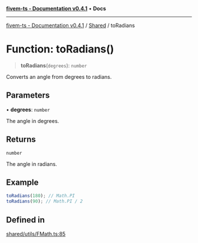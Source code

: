 [**fivem-ts - Documentation v0.4.1**](../../../README.md) • **Docs**

***

[fivem-ts - Documentation v0.4.1](../../../README.md) / [Shared](../README.md) / toRadians

# Function: toRadians()

> **toRadians**(`degrees`): `number`

Converts an angle from degrees to radians.

## Parameters

• **degrees**: `number`

The angle in degrees.

## Returns

`number`

The angle in radians.

## Example

```ts
toRadians(180); // Math.PI
toRadians(90); // Math.PI / 2
```

## Defined in

[shared/utils/FMath.ts:85](https://github.com/Purpose-Dev/fivem-ts/blob/main/src/shared/utils/FMath.ts#L85)
